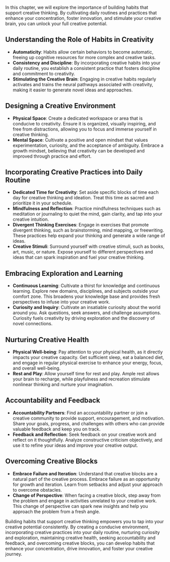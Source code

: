 
In this chapter, we will explore the importance of building habits that support creative thinking. By cultivating daily routines and practices that enhance your concentration, foster innovation, and stimulate your creative brain, you can unlock your full creative potential.

Understanding the Role of Habits in Creativity
----------------------------------------------

* **Automaticity**: Habits allow certain behaviors to become automatic, freeing up cognitive resources for more complex and creative tasks.
* **Consistency and Discipline**: By incorporating creative habits into your daily routine, you establish a consistent practice that fosters discipline and commitment to creativity.
* **Stimulating the Creative Brain**: Engaging in creative habits regularly activates and trains the neural pathways associated with creativity, making it easier to generate novel ideas and approaches.

Designing a Creative Environment
--------------------------------

* **Physical Space**: Create a dedicated workspace or area that is conducive to creativity. Ensure it is organized, visually inspiring, and free from distractions, allowing you to focus and immerse yourself in creative thinking.
* **Mental Space**: Cultivate a positive and open mindset that values experimentation, curiosity, and the acceptance of ambiguity. Embrace a growth mindset, believing that creativity can be developed and improved through practice and effort.

Incorporating Creative Practices into Daily Routine
---------------------------------------------------

* **Dedicated Time for Creativity**: Set aside specific blocks of time each day for creative thinking and ideation. Treat this time as sacred and prioritize it in your schedule.
* **Mindfulness and Reflection**: Practice mindfulness techniques such as meditation or journaling to quiet the mind, gain clarity, and tap into your creative intuition.
* **Divergent Thinking Exercises**: Engage in exercises that promote divergent thinking, such as brainstorming, mind mapping, or freewriting. These practices help expand your thinking and generate a wide range of ideas.
* **Creative Stimuli**: Surround yourself with creative stimuli, such as books, art, music, or nature. Expose yourself to different perspectives and ideas that can spark inspiration and fuel your creative thinking.

Embracing Exploration and Learning
----------------------------------

* **Continuous Learning**: Cultivate a thirst for knowledge and continuous learning. Explore new domains, disciplines, and subjects outside your comfort zone. This broadens your knowledge base and provides fresh perspectives to infuse into your creative work.
* **Curiosity and Inquiry**: Cultivate an insatiable curiosity about the world around you. Ask questions, seek answers, and challenge assumptions. Curiosity fuels creativity by driving exploration and the discovery of novel connections.

Nurturing Creative Health
-------------------------

* **Physical Well-being**: Pay attention to your physical health, as it directly impacts your creative capacity. Get sufficient sleep, eat a balanced diet, and engage in regular physical exercise to enhance your energy, focus, and overall well-being.
* **Rest and Play**: Allow yourself time for rest and play. Ample rest allows your brain to recharge, while playfulness and recreation stimulate nonlinear thinking and nurture your imagination.

Accountability and Feedback
---------------------------

* **Accountability Partners**: Find an accountability partner or join a creative community to provide support, encouragement, and motivation. Share your goals, progress, and challenges with others who can provide valuable feedback and keep you on track.
* **Feedback and Reflection**: Seek feedback on your creative work and reflect on it thoughtfully. Analyze constructive criticism objectively, and use it to refine your ideas and improve your creative output.

Overcoming Creative Blocks
--------------------------

* **Embrace Failure and Iteration**: Understand that creative blocks are a natural part of the creative process. Embrace failure as an opportunity for growth and iteration. Learn from setbacks and adjust your approach to overcome obstacles.
* **Change of Perspective**: When facing a creative block, step away from the problem and engage in activities unrelated to your creative work. This change of perspective can spark new insights and help you approach the problem from a fresh angle.

Building habits that support creative thinking empowers you to tap into your creative potential consistently. By creating a conducive environment, incorporating creative practices into your daily routine, nurturing curiosity and exploration, maintaining creative health, seeking accountability and feedback, and overcoming creative blocks, you can develop habits that enhance your concentration, drive innovation, and foster your creative journey.

